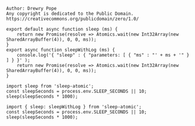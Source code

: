     Author: Drewry Pope
    Any copyright is dedicated to the Public Domain.
    https://creativecommons.org/publicdomain/zero/1.0/

    export default async function sleep (ms) {
        return new Promise(resolve => Atomics.wait(new Int32Array(new SharedArrayBuffer(4)), 0, 0, ms));
    }
    export async function sleepWithLog (ms) {
        console.log('{ "sleep" : { "parameters: [ { "ms" : "' + ms + '" } ] } }' );
        return new Promise(resolve => Atomics.wait(new Int32Array(new SharedArrayBuffer(4)), 0, 0, ms));
    }

    import sleep from 'sleep-atomic';
    const sleepSeconds = process.env.SLEEP_SECONDS || 10;
    sleep(sleepSeconds * 1000);

    import { sleep: sleepWithLog } from 'sleep-atomic';
    const sleepSeconds = process.env.SLEEP_SECONDS || 10;
    sleep(sleepSeconds * 1000);
